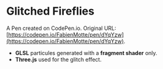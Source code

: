 # Glitched Fireflies

A Pen created on CodePen.io. Original URL: [https://codepen.io/FabienMotte/pen/dYqYzw](https://codepen.io/FabienMotte/pen/dYqYzw).

- **GLSL** particules generated with a **fragment shader** only.
- **Three.js** used for the glitch effect.